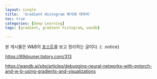 ```yaml
---
layout: single
title:  'Gradient Histogram 해석에 대하여'
toc: true
categories: [Deep Learning]
tags: [gradient, gradient histogram, wandb]

---
```


본 게시물은 W&B의 [포스트](https://wandb.ai/site/articles/debugging-neural-networks-with-pytorch-and-w-b-using-gradients-and-visualizations)를 보고 정리하는 글이다.
{: .notice}

https://89douner.tistory.com/313

https://wandb.ai/site/articles/debugging-neural-networks-with-pytorch-and-w-b-using-gradients-and-visualizations
